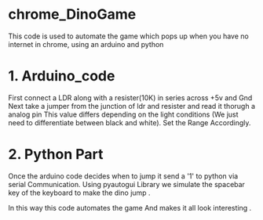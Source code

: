 # chrome_DinoGame
This code is used to automate the game  which pops up when you have no internet in chrome, using an arduino and python
# 1. Arduino_code
First connect a LDR along with a resister(10K) in series across  +5v and Gnd
Next take a jumper from the junction of ldr and resister  and read it thorugh a analog pin
This value differs depending on the light conditions (We just need to differentiate between black and white).
Set the Range Accordingly.

# 2. Python Part

Once the arduino code decides when to jump it send a '1' to python via serial Communication.
Using pyautogui Library we simulate the spacebar key of the keyboard to make the dino jump .

In this way this code automates the game And makes it all look interesting .
